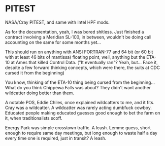 # PITEST
NASA/Cray PITEST, and same with Intel HPF mods.

As for the documentation, yeah, I was bored shitless.  Just finished a contract involving a Meridian SL-100, in between, wouldn't be doing call accounting on the same for some months yet...

This should run on anything with ANSI FORTRAN-77 and 64 bit (or 60 bit with at least 46 bits of mantissa) floating point, well, anything but the ETA-10 at Ames that killed Control Data.  ("It eventually ran"?  Yeah, but...  Face it, despite a few forward thinking concepts, which were there, the suits at CDC cursed it from the beginning)

You know, thinking of the ETA-10 thing being cursed from the beginning...  What do you think Chippewa Falls was about?  They didn't want another wildcatter doing better than them.

A notable POS, Eddie Chiles, once explained wildcatters to me, and it fits.  Cray was a wildcatter.  A wildcatter was rarely acting dumbfuck cowboy.  Educated people making educated guesses good enough to bet the farm on it, when traditionalists scoff.

Energy Park was simple crosstown traffic.  A leash.  Lemme guess, short enough to require same day meetings, but long enough to waste half a day every time one is required, just in transit?  A leash.
